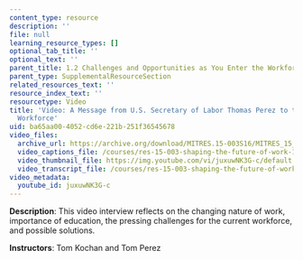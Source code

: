 ```yaml
---
content_type: resource
description: ''
file: null
learning_resource_types: []
optional_tab_title: ''
optional_text: ''
parent_title: 1.2 Challenges and Opportunities as You Enter the Workforce
parent_type: SupplementalResourceSection
related_resources_text: ''
resource_index_text: ''
resourcetype: Video
title: 'Video: A Message from U.S. Secretary of Labor Thomas Perez to the Next Generation
  Workforce'
uid: ba65aa00-4052-cd6e-221b-251f36545678
video_files:
  archive_url: https://archive.org/download/MITRES.15-003S16/MITRES_15_003S16_1-2-1_360p.mp4
  video_captions_file: /courses/res-15-003-shaping-the-future-of-work-15-662x-spring-2016/65e64e5663945cbba7daed8edd56af75_juxuwNK3G-c.vtt
  video_thumbnail_file: https://img.youtube.com/vi/juxuwNK3G-c/default.jpg
  video_transcript_file: /courses/res-15-003-shaping-the-future-of-work-15-662x-spring-2016/07d32d70374e2d54f02bd771babde765_juxuwNK3G-c.pdf
video_metadata:
  youtube_id: juxuwNK3G-c
---
```


**Description**: This video interview reflects on the changing nature of work, importance of education, the pressing challenges for the current workforce, and possible solutions.

**Instructors**: Tom Kochan and Tom Perez